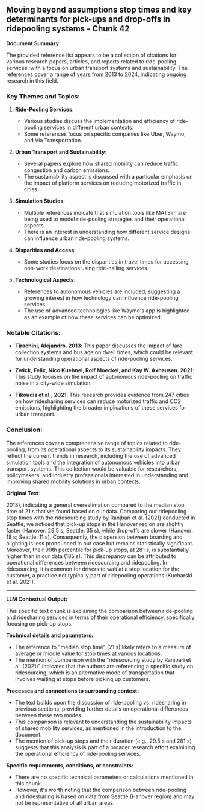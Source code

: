 ## Moving beyond assumptions  stop times and key determinants for pick-ups and drop-offs in ridepooling systems - Chunk 42

**Document Summary:**

The provided reference list appears to be a collection of citations for various research papers, articles, and reports related to ride-pooling services, with a focus on urban transport systems and sustainability. The references cover a range of years from 2013 to 2024, indicating ongoing research in this field.

### Key Themes and Topics:

1. **Ride-Pooling Services**:
   - Various studies discuss the implementation and efficiency of ride-pooling services in different urban contexts.
   - Some references focus on specific companies like Uber, Waymo, and Via Transportation.

2. **Urban Transport and Sustainability**:
   - Several papers explore how shared mobility can reduce traffic congestion and carbon emissions.
   - The sustainability aspect is discussed with a particular emphasis on the impact of platform services on reducing motorized traffic in cities.

3. **Simulation Studies**:
   - Multiple references indicate that simulation tools like MATSim are being used to model ride-pooling strategies and their operational aspects.
   - There is an interest in understanding how different service designs can influence urban ride-pooling systems.

4. **Disparities and Access**:
   - Some studies focus on the disparities in travel times for accessing non-work destinations using ride-hailing services.

5. **Technological Aspects**:
   - References to autonomous vehicles are included, suggesting a growing interest in how technology can influence ride-pooling services.
   - The use of advanced technologies like Waymo's app is highlighted as an example of how these services can be optimized.

### Notable Citations:

- **Tirachini, Alejandro. 2013**: This paper discusses the impact of fare collection systems and bus age on dwell times, which could be relevant for understanding operational aspects of ride-pooling services.
  
- **Zwick, Felix, Nico Kuehnel, Rolf Moeckel, and Kay W. Axhausen. 2021**: This study focuses on the impact of autonomous ride-pooling on traffic noise in a city-wide simulation.

- **Tikoudis et al., 2021**: This research provides evidence from 247 cities on how ridesharing services can reduce motorized traffic and CO2 emissions, highlighting the broader implications of these services for urban transport.

### Conclusion:
The references cover a comprehensive range of topics related to ride-pooling, from its operational aspects to its sustainability impacts. They reflect the current trends in research, including the use of advanced simulation tools and the integration of autonomous vehicles into urban transport systems. This collection would be valuable for researchers, policymakers, and industry professionals interested in understanding and improving shared mobility solutions in urban contexts.

**Original Text:**

2018), indicating a general overestimation
compared to the median stop time of 21 s that we found based on our data. Comparing our ridepooling stop times with the ridesourcing study by Ranjbari et al. (2021) conducted in Seattle, we noticed that pick-up stops in the Hanover region are slightly
faster (Hanover: 29.5 s; Seattle: 35 s), while drop-offs are slower (Hanover: 18 s; Seattle: 11 s). Consequently, the dispersion between boarding and alighting is less pronounced in our
case but remains statistically significant. Moreover, their 90th percentile for pick-up stops,
at 281 s, is substantially higher than in our data (185 s). This discrepancy can be attributed
to operational differences between ridesourcing and ridepooling. In ridesourcing, it is common for drivers to wait at a stop location for the customer, a practice not typically part of
ridepooling operations (Kucharski et al. 2021).

---

**LLM Contextual Output:**

This specific text chunk is explaining the comparison between ride-pooling and ridesharing services in terms of their operational efficiency, specifically focusing on pick-up stops.

**Technical details and parameters:**

* The reference to "median stop time" (21 s) likely refers to a measure of average or middle value for stop times at various locations.
* The mention of comparison with the "ridesourcing study by Ranjbari et al. (2021)" indicates that the authors are referencing a specific study on ridesourcing, which is an alternative mode of transportation that involves waiting at stops before picking up customers.

**Processes and connections to surrounding context:**

* The text builds upon the discussion of ride-pooling vs. ridesharing in previous sections, providing further details on operational differences between these two modes.
* This comparison is relevant to understanding the sustainability impacts of shared mobility services, as mentioned in the introduction to the document.
* The mention of pick-up stops and their duration (e.g., 29.5 s and 281 s) suggests that this analysis is part of a broader research effort examining the operational efficiency of ride-pooling services.

**Specific requirements, conditions, or constraints:**

* There are no specific technical parameters or calculations mentioned in this chunk.
* However, it's worth noting that the comparison between ride-pooling and ridesharing is based on data from Seattle (Hanover region) and may not be representative of all urban areas.
